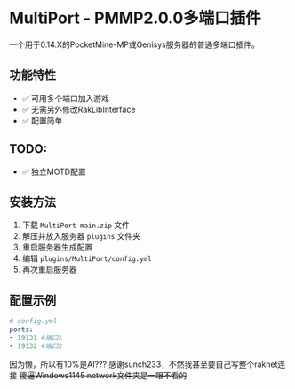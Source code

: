# MultiPort - PMMP2.0.0多端口插件

一个用于0.14.X的PocketMine-MP或Genisys服务器的普通多端口插件。

## 功能特性
- ✅ 可用多个端口加入游戏
- ✅ 无需另外修改RakLibInterface
- ✅ 配置简单

## TODO: 
- ✅ 独立MOTD配置

## 安装方法
1. 下载 `MultiPort-main.zip` 文件
2. 解压并放入服务器 `plugins` 文件夹
3. 重启服务器生成配置
4. 编辑 `plugins/MultiPort/config.yml`
5. 再次重启服务器

## 配置示例
```yaml
# config.yml
ports:
- 19131 #端口1
- 19132 #端口2
```
因为懒，所以有10%是AI???
感谢sunch233，不然我甚至要自己写整个raknet连接
~~傻逼Windows1145 network文件夹是一眼不看的~~
